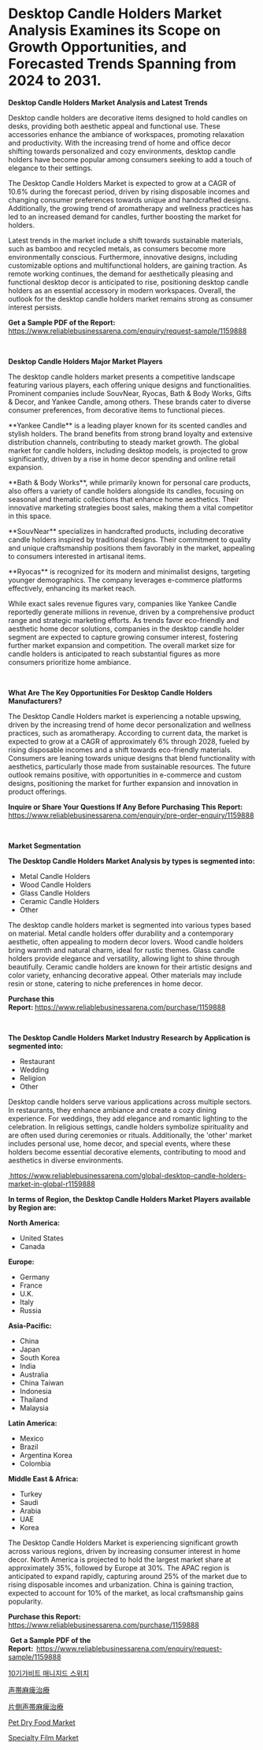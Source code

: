 <p><h1>Desktop Candle Holders Market Analysis Examines its Scope on Growth Opportunities, and Forecasted Trends Spanning from 2024 to 2031.</h1></p><p><strong>Desktop Candle Holders Market Analysis and Latest Trends</strong></p>
<p><p>Desktop candle holders are decorative items designed to hold candles on desks, providing both aesthetic appeal and functional use. These accessories enhance the ambiance of workspaces, promoting relaxation and productivity. With the increasing trend of home and office decor shifting towards personalized and cozy environments, desktop candle holders have become popular among consumers seeking to add a touch of elegance to their settings.</p><p>The Desktop Candle Holders Market is expected to grow at a CAGR of 10.6% during the forecast period, driven by rising disposable incomes and changing consumer preferences towards unique and handcrafted designs. Additionally, the growing trend of aromatherapy and wellness practices has led to an increased demand for candles, further boosting the market for holders.</p><p>Latest trends in the market include a shift towards sustainable materials, such as bamboo and recycled metals, as consumers become more environmentally conscious. Furthermore, innovative designs, including customizable options and multifunctional holders, are gaining traction. As remote working continues, the demand for aesthetically pleasing and functional desktop decor is anticipated to rise, positioning desktop candle holders as an essential accessory in modern workspaces. Overall, the outlook for the desktop candle holders market remains strong as consumer interest persists.</p></p>
<p><strong>Get a Sample PDF of the Report:&nbsp;</strong> <a href="https://www.reliablebusinessarena.com/enquiry/request-sample/1159888">https://www.reliablebusinessarena.com/enquiry/request-sample/1159888</a></p>
<p>&nbsp;</p>
<p><strong>Desktop Candle Holders Major Market Players</strong></p>
<p><p>The desktop candle holders market presents a competitive landscape featuring various players, each offering unique designs and functionalities. Prominent companies include SouvNear, Ryocas, Bath & Body Works, Gifts & Decor, and Yankee Candle, among others. These brands cater to diverse consumer preferences, from decorative items to functional pieces.</p><p>**Yankee Candle** is a leading player known for its scented candles and stylish holders. The brand benefits from strong brand loyalty and extensive distribution channels, contributing to steady market growth. The global market for candle holders, including desktop models, is projected to grow significantly, driven by a rise in home decor spending and online retail expansion.</p><p>**Bath & Body Works**, while primarily known for personal care products, also offers a variety of candle holders alongside its candles, focusing on seasonal and thematic collections that enhance home aesthetics. Their innovative marketing strategies boost sales, making them a vital competitor in this space.</p><p>**SouvNear** specializes in handcrafted products, including decorative candle holders inspired by traditional designs. Their commitment to quality and unique craftsmanship positions them favorably in the market, appealing to consumers interested in artisanal items.</p><p>**Ryocas** is recognized for its modern and minimalist designs, targeting younger demographics. The company leverages e-commerce platforms effectively, enhancing its market reach.</p><p>While exact sales revenue figures vary, companies like Yankee Candle reportedly generate millions in revenue, driven by a comprehensive product range and strategic marketing efforts. As trends favor eco-friendly and aesthetic home decor solutions, companies in the desktop candle holder segment are expected to capture growing consumer interest, fostering further market expansion and competition. The overall market size for candle holders is anticipated to reach substantial figures as more consumers prioritize home ambiance.</p></p>
<p>&nbsp;</p>
<p><strong>What Are The Key Opportunities For Desktop Candle Holders Manufacturers?</strong></p>
<p><p>The Desktop Candle Holders market is experiencing a notable upswing, driven by the increasing trend of home decor personalization and wellness practices, such as aromatherapy. According to current data, the market is expected to grow at a CAGR of approximately 6% through 2028, fueled by rising disposable incomes and a shift towards eco-friendly materials. Consumers are leaning towards unique designs that blend functionality with aesthetics, particularly those made from sustainable resources. The future outlook remains positive, with opportunities in e-commerce and custom designs, positioning the market for further expansion and innovation in product offerings.</p></p>
<p><strong>Inquire or Share Your Questions If Any Before Purchasing This Report:</strong> <a href="https://www.reliablebusinessarena.com/enquiry/pre-order-enquiry/1159888">https://www.reliablebusinessarena.com/enquiry/pre-order-enquiry/1159888</a></p>
<p>&nbsp;</p>
<p><strong>Market Segmentation</strong></p>
<p><strong>The Desktop Candle Holders Market Analysis by types is segmented into:</strong></p>
<p><ul><li>Metal Candle Holders</li><li>Wood Candle Holders</li><li>Glass Candle Holders</li><li>Ceramic Candle Holders</li><li>Other</li></ul></p>
<p><p>The desktop candle holders market is segmented into various types based on material. Metal candle holders offer durability and a contemporary aesthetic, often appealing to modern decor lovers. Wood candle holders bring warmth and natural charm, ideal for rustic themes. Glass candle holders provide elegance and versatility, allowing light to shine through beautifully. Ceramic candle holders are known for their artistic designs and color variety, enhancing decorative appeal. Other materials may include resin or stone, catering to niche preferences in home decor.</p></p>
<p><strong>Purchase this Report:&nbsp;</strong><a href="https://www.reliablebusinessarena.com/purchase/1159888">https://www.reliablebusinessarena.com/purchase/1159888</a></p>
<p>&nbsp;</p>
<p><strong>The Desktop Candle Holders Market Industry Research by Application is segmented into:</strong></p>
<p><ul><li>Restaurant</li><li>Wedding</li><li>Religion</li><li>Other</li></ul></p>
<p><p>Desktop candle holders serve various applications across multiple sectors. In restaurants, they enhance ambiance and create a cozy dining experience. For weddings, they add elegance and romantic lighting to the celebration. In religious settings, candle holders symbolize spirituality and are often used during ceremonies or rituals. Additionally, the 'other' market includes personal use, home decor, and special events, where these holders become essential decorative elements, contributing to mood and aesthetics in diverse environments.</p></p>
<p><a href="https://www.reliablebusinessarena.com/global-desktop-candle-holders-market-in-global-r1159888">&nbsp;https://www.reliablebusinessarena.com/global-desktop-candle-holders-market-in-global-r1159888</a></p>
<p><strong>In terms of Region, the Desktop Candle Holders Market Players available by Region are:</strong></p>
<p>
    <p> <strong> North America: </strong>
        <ul>
            <li>United States</li>
            <li>Canada</li>
        </ul>
        </p> 
    <p> <strong> Europe: </strong>
        <ul>
            <li>Germany</li>
            <li>France</li>
            <li>U.K.</li>
            <li>Italy</li>
            <li>Russia</li>
        </ul>
        </p> 
    <p> <strong> Asia-Pacific: </strong>
        <ul>
            <li>China</li>
            <li>Japan</li>
            <li>South Korea</li>
            <li>India</li>
            <li>Australia</li>
            <li>China Taiwan</li>
            <li>Indonesia</li>
            <li>Thailand</li>
            <li>Malaysia</li>
        </ul>
        </p> 
    <p> <strong> Latin America: </strong>
        <ul>
            <li>Mexico</li>
            <li>Brazil</li>
            <li>Argentina Korea</li>
            <li>Colombia</li>
        </ul>
        </p> 
    <p> <strong> Middle East & Africa: </strong>
        <ul>
            <li>Turkey</li>
            <li>Saudi</li>
            <li>Arabia</li>
            <li>UAE</li>
            <li>Korea</li>
        </ul>
    </p>
    </p>
<p><p>The Desktop Candle Holders Market is experiencing significant growth across various regions, driven by increasing consumer interest in home decor. North America is projected to hold the largest market share at approximately 35%, followed by Europe at 30%. The APAC region is anticipated to expand rapidly, capturing around 25% of the market due to rising disposable incomes and urbanization. China is gaining traction, expected to account for 10% of the market, as local craftsmanship gains popularity.</p></p>
<p><strong>Purchase this Report: </strong><a href="https://www.reliablebusinessarena.com/purchase/1159888">https://www.reliablebusinessarena.com/purchase/1159888</a></p>
<p>&nbsp;<strong>Get a Sample PDF of the Report:&nbsp;&nbsp;</strong><a href="https://www.reliablebusinessarena.com/enquiry/request-sample/1159888">https://www.reliablebusinessarena.com/enquiry/request-sample/1159888</a></p>
<p><strong></strong></p>
<p><p><a href="https://medium.com/@joehodytkiewicz980/10%EA%B8%B0%EA%B0%80-%EA%B4%80%EB%A6%AC%ED%98%95-%EC%8A%A4%EC%9C%84%EC%B9%98-%EC%8B%9C%EC%9E%A5-%EA%B8%89%EC%84%B1%EC%9E%A5-2031%EB%85%84%EA%B9%8C%EC%A7%80%EC%9D%98-%EC%8B%9C%EC%9E%A5-%EB%B6%84%EC%84%9D-%EB%B0%8F-%EC%84%B1%EC%9E%A5-%EC%A0%84%EB%A7%9D-c3aca6a214a1">10기가비트 매니지드 스위치</a></p><p><a href="https://medium.com/@khkjaxbn36/vocal-cord-paralysis-treatment-market-%E3%81%AF-%E3%82%B3%E3%82%B9%E3%83%88%E7%AE%A1%E7%90%86%E3%81%A8%E5%8A%B9%E7%8E%87%E5%90%91%E4%B8%8A%E3%82%92%E5%84%AA%E5%85%88%E3%81%97%E3%81%BE%E3%81%99-%E3%81%95%E3%82%89%E3%81%AB-%E5%A0%B1%E5%91%8A%E6%9B%B8%E3%81%AF%E5%B8%82%E5%A0%B4%E3%81%AE%E9%9C%80%E8%A6%81%E9%9D%A2%E3%81%A8%E4%BE%9B%E7%B5%A6%E9%9D%A2%E3%81%AE%E4%B8%A1%E6%96%B9%E3%82%92%E3%82%AB%E3%83%90%E3%83%BC%E3%81%97%E3%81%A6%E3%81%84%E3%81%BE%E3%81%99-vocal-6327ba4511c4">声帯麻痺治療</a></p><p><a href="https://medium.com/@khkjaxbn36/unilateral-vocal-cord-paralysis-treatment-28b6616da26f">片側声帯麻痺治療</a></p><p><a href="https://www.linkedin.com/pulse/pet-dry-food-market-size-share-analysis-growth-trends-forecast-slcxe?trackingId=AxtP73eJSVuBW4V0FW53Qw%3D%3D">Pet Dry Food Market</a></p><p><a href="https://issuu.com/reportprime-2/docs/specialty-film-market-size-2030.ppt_540b19dcc25a5d">Specialty Film Market</a></p></p>
